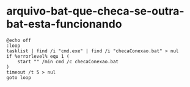 # arquivo-bat-que-checa-se-outra-bat-esta-funcionando
```
@echo off
:loop
tasklist | find /i "cmd.exe" | find /i "checaConexao.bat" > nul
if %errorlevel% equ 1 (
    start "" /min cmd /c checaConexao.bat
)
timeout /t 5 > nul
goto loop

```
